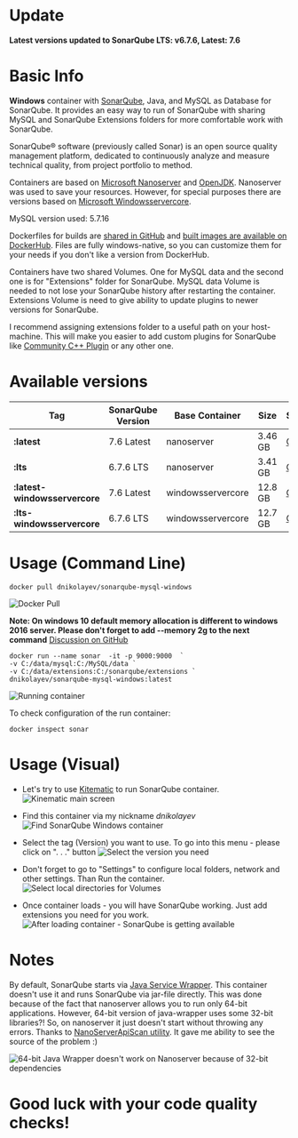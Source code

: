 Update
=========
**Latest versions updated to SonarQube LTS: v6.7.6, Latest: 7.6**

Basic Info
=========

**Windows** container with [SonarQube](https://www.sonarqube.org/), Java, and MySQL as Database for SonarQube.
It provides an easy way to run of SonarQube with sharing MySQL and SonarQube Extensions folders for more comfortable work with SonarQube.

SonarQube® software (previously called Sonar) is an open source quality management platform, dedicated to continuously analyze and measure technical quality, from project portfolio to method.

Containers are based on [Microsoft Nanoserver](https://hub.docker.com/r/microsoft/nanoserver/) and [OpenJDK](https://hub.docker.com/_/openjdk/). Nanoserver was used to save your resources. However, for special purposes there are versions based on [Microsoft Windowsservercore](https://hub.docker.com/r/microsoft/windowsservercore/).

MySQL version used: 5.7.16 

Dockerfiles for builds are [shared in GitHub](https://github.com/EndurantDevs/sonarqube-mysql-windows-docker) and [built images are available on DockerHub](https://hub.docker.com/r/dnikolayev/sonarqube-mysql-windows/). 
Files are fully windows-native, so you can customize them for your needs if you don't like a version from DockerHub.

Containers have two shared Volumes. 
One for MySQL data and the second one is for "Extensions" folder for SonarQube. 
MySQL data Volume is needed to not lose your SonarQube history after restarting the container.
Extensions Volume is need to give ability to update plugins to newer versions for SonarQube. 

I recommend assigning extensions folder to a useful path on your host-machine. 
This will make you easier to add custom plugins for SonarQube like [Community C++ Plugin](https://github.com/SonarOpenCommunity/sonar-cxx) or any other one.

Available versions
=========

Tag  | SonarQube Version | Base Container | Size | Source
  ------------- | -------------  | ------------- | -------------  | -------------
  **:latest**  | 7.6 Latest | nanoserver | 3.46 GB | [GitHub](https://github.com/EndurantDevs/sonarqube-mysql-windows-docker/tree/master/latest)
  **:lts**  | 6.7.6 LTS | nanoserver | 3.41 GB | [GitHub](https://github.com/EndurantDevs/sonarqube-mysql-windows-docker/tree/master/lts) 
 **:latest-windowsservercore**  | 7.6 Latest | windowsservercore | 12.8 GB | [GitHub](https://github.com/EndurantDevs/sonarqube-mysql-windows-docker/tree/master/latest-windowsservercore)
  **:lts-windowsservercore**  | 6.7.6 LTS | windowsservercore | 12.7 GB | [GitHub](https://github.com/EndurantDevs/sonarqube-mysql-windows-docker/tree/master/lts-windowsservercore) 

Usage (Command Line) 
=========

```shell
docker pull dnikolayev/sonarqube-mysql-windows
```
![Docker Pull](https://github.com/EndurantDevs/sonarqube-mysql-windows-docker/raw/master/images/docker-pull.png "Pulling container from DockerHub")

**Note: On windows 10 default memory allocation is different to windows 2016 server. Please don't forget to add --memory 2g to the next command** [Discussion on GitHub](https://github.com/EndurantDevs/sonarqube-mysql-windows-docker/issues/1) 

```shell
docker run --name sonar  -it -p 9000:9000  `
-v C:/data/mysql:C:/MySQL/data `
-v C:/data/extensions:C:/sonarqube/extensions `
dnikolayev/sonarqube-mysql-windows:latest
```
![Running container](https://github.com/EndurantDevs/sonarqube-mysql-windows-docker/raw/master/images/run-container-shell.png "SonarQube starts")

To check configuration of the run container:
```shell
docker inspect sonar
```

Usage (Visual)
=========

* Let's try to use [Kitematic](https://kitematic.com/) to run SonarQube container. 
![Kinematic main screen](https://github.com/EndurantDevs/sonarqube-mysql-windows-docker/raw/master/images/kitematic.png "Kinematic")

* Find this container via my nickname *dnikolayev* 
![Find SonarQube Windows container](https://github.com/EndurantDevs/sonarqube-mysql-windows-docker/raw/master/images/find-container.png "SonarQube Windows container")

* Select the tag (Version) you want to use. To go into this menu - please click on ". . ." button
![Select the version you need](https://github.com/EndurantDevs/sonarqube-mysql-windows-docker/raw/master/images/select-image-tag.png "Selecting the tag")

* Don't forget to go to "Settings" to configure local folders, network and other settings. Than Run the container.
![Select local directories for Volumes](https://github.com/EndurantDevs/sonarqube-mysql-windows-docker/raw/master/images/volumes.png "Set Volumes directories")

* Once container loads - you will have SonarQube working. Just add extensions you need for you work.
![After loading container - SonarQube is getting available](https://github.com/EndurantDevs/sonarqube-mysql-windows-docker/raw/master/images/sonarqube.png "SonarQube Main Page")

Notes
=========

By default, SonarQube starts via [Java Service Wrapper](https://wrapper.tanukisoftware.com/doc/english/download.jsp). This container doesn't use it and runs SonarQube via jar-file directly. 
This was done because of the fact that nanoserver allows you to run only 64-bit applications.
However, 64-bit version of java-wrapper uses some 32-bit libraries?!
So, on nanoserver it just doesn't start without throwing any errors. 
Thanks to [NanoServerApiScan utility](https://blogs.technet.microsoft.com/nanoserver/2016/04/27/nanoserverapiscan-exe-updated-for-tp5/). It gave me ability to see the source of the problem :)

![64-bit Java Wrapper doesn't work on Nanoserver because of 32-bit dependencies](https://github.com/EndurantDevs/sonarqube-mysql-windows-docker/raw/master/images/java-wrapper-problem.png "64-bit Java Wrapper has 32-bit dependency which doesn't work in NanoServer")

# Good luck with your code quality checks! #
